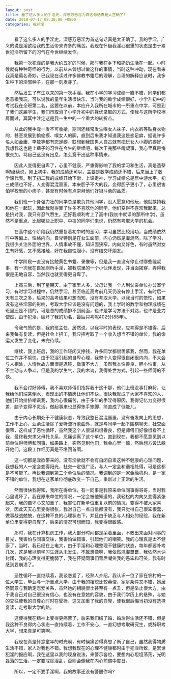 ```yaml
---
layout: post
title: 看了这么多人的手淫史，深感万恶淫为首这句话真是太正确了!
date: 2018-07-17 08:30:00 +0800
categories: 戒邪淫
---
```


　　看了这么多人的手淫史，深感万恶淫为首这句话真是太正确了。我的手淫，广义的说是淫欲给我的生活带来许多的痛苦。我现在怀疑我淫心很重的状态是由于累世犯淫所留下的习气在今世继续发作。
　　我第一次犯淫的是我大约五岁的时候，那时我在乡下和奶奶生活在一起。小时候就有种种奇怪的行为，以前从未曾想过做这样的事情，当时这种冲动，现在看来我真是莫名奇妙，已我现在读过许多佛教书籍后的理解，合理的解释应该时，我多生种下的淫邪种子，在那一刻发芽了。
　　然后发生了有生以来的第一次手淫。我在小学的学习成绩一直不错，同学们都愿意根我玩，可以说我的童年生活很快乐，当时我的数学成绩很好，小学升初中的考试我在全班第二名，这要在以前，本应升入我所在城市的一所重点中学，可是到了我们这届学生，我们市取消了小学升初中的择优录取的方式，使我与这所学校擦肩而过，冥冥中注定这是我一生中的一个重大的转折点。
　　从此的我手淫一发不可收拾，期间还经常发生嗅女人袜子、内衣裤等贴身衣物的，甚至发展到偷偷摸、嗅女人的脚，直到后来我才知道我这是恋足癖，据说许多名人如金庸、李敖等都有恋足癖，联想到我国男人自古就有把玩女人小脚的癖好，我想我这也是上辈子的习性在今生的继续吧，每次干完那些龌龊事，我心里真是悔恨交加，骂自己这没有出息，怎么竞干出这种事情来。
　　因此人变得更自卑了，心里不健康，严重得影响了我的学习和生活，真是造孽啊!继续说，刚上初中，我的成绩还可以，主要是数学成绩还不错，后来当上了数学课代表。到了初二我的成绩开始下滑，上课走神，学习成绩总是居中游水平，初三成绩也不好，人变得混混噩噩，本来胆子不大的我，变得胆子更小了，心里很害怕学校里的小痞子，甚至有时候有点崇拜他们好狠斗勇的品质。
　　我们班一个身强力壮的同学总是欺负其他同学，没人愿意和他玩，他就挟持我和他在一起玩，因此我就得罪了许多不喜欢他的同学，他们变得不喜欢我起来，总是挤对我，我只有忍气吞生。还好我顺利考上了高中(我初中就读的那所中学)，虽然不是重点，比起哪些上职中、中技的同学们来说，仍然有考取大学的机会。
　　在高中这个阶段我仍然重复着初中时的恶习，学习虽然比较用功，当成绩依然时中等偏上，性格内向，自卑特别是在女生面前，内心仍然是混混然，除了学习，我很少关注外面的世界，人情事故不懂，知识面狭窄，内向又好色，有时虽然对女生有好感，又不感接触，好在我自性胆小，没有结交坏朋友。
　　中学阶段一直没有接触黄色书籍、录像等，但是我一直没有停止过哪些龌龊事，有一次我在自家厕所手淫，被我院里的一个小伙伴发现，并当面揭穿，弄得我很是无地自容，当然我也就变得更自卑了。
　　上高三后，到了星期天，由于家里人多，父母让我一个人到父亲单位办公室学习，有时学习过程中，仍然手淫，甚至临近高考前几天仍没有停止手淫，有时后一天有三次之多，后来的高考结果可想而知，没有考取大学。以我当时的悟性，如果没有这些淫邪的影响，考取大学应该是没有问题的，我上学时的数学和物理成绩在班里还是不错的，可是总的成绩排不到前面，也许是学习方法不对路，也许是业力使然，由于犯淫，破坏了我的功名，最后只考呢402分(88年)。
　　令我气愤的是，我的班主任，居然说，以我平时的表现，应考得是不错得。后来我每有复读，但是社会上招工，我应招考取了一个收入想当不错的单位，我的命运又发生了变化，未完待续。
　　继续，我上班后，我的工作轻闲又挣钱，许多同学都很羡慕我，然而，我在单位工作并不愉快，由于犯淫引起的自卑心理，我整个人变得很自闭很内向，不大会与人相处，人情世故方面很是迟钝，做事不大方，虽然我本性善良，胆小怕事，从不主动与人争斗，但是我的学生气，我的木讷，我得处世方式，引起一些师傅的不快。
　　我不会讨好师傅，我不喜欢师傅们指挥我干这干那，他们上班没事打麻将，让我给他们端茶倒水，表现出的不情愿让他们不快。很快我就成了大家不喜欢的人，他们开始排挤嘲讽我，我内心很痛苦，由于多年的手淫得原因，我得记忆力变得很差，脑子变得不灵活，做起事来也显得笨手笨脚，简直成了低能儿。
　　由于内心长期处于不健康状态，导致我整日混混噩噩，没有奋发向上的思想，工作不上心，业余生活除了爱听流行歌曲外，就是与同学一起下围棋聊天，社交面很窄，这样成了恶性循环，虽然我这个人很温和很善良，但是师傅们好像很看不上我，最终我央求父母托关系，忍痛调离了这个单位，直到现在，我都不愿意见到以前单位得师傅和同事，如果路上，突然见到他们，我会心里一惊，然后想方设法躲开他们，这段工作经历真是不堪回首啊。
　　这一切都是淫欲带来的，没有淫欲就不会有自闭自卑这种不健康的心理问题，我想我的人一定会变得阳光，社交一定很广泛，与人一定会和谐相处得，可是这都是不可能了。再说我调到第二个单位后的情况。我调到的是一家金融机构，是一家不错的单位，我想在这家单位彻底改变一下自己，重新过上正常的生活。
　　然而很快我得知，我所在得单位，有一同事是我原来单位同事得哥哥，当时我心里说坏了，我在原来单位的情况，一定会被他知道的，我轻松的内向又变得紧张起来，我的自卑心又加重了，我害怕在新单位重复以前的情况，变得不被大家喜欢，因此天天心里变得很张，我对自己一点自信都没有，我只觉得自己很笨很蠢，做事战战兢兢，在这种不良的心理状态下，并且由于缺乏与人相处的经验，我在新单位里变得更自卑了，后来的情况可想而知，我变得很敏感。
　　那时，我在计算机房工作，我大部分时间都是呆着里面，不敢出来面对同事的目光，我害怕与同事交往，我害怕做错事，引起他们的嘲笑。我的心理真是太不健康了，当时，我已经在上电大，由于手淫和心理整理不健康的状态，每年都要补考几次，这是我以前学习生涯从未发生，不敢想像啊，我依然混混噩噩，我依然木讷封闭，我的心理变得更脆弱了，我在怀疑同事们背后嘲笑我的愚笨和可笑，我有时感到要崩溃了。
　　恶性循环一直继续着，我谈恋爱了，经熟人介绍，我认识一位了家在农村的一位大学生，毕业与一所重点大学，由于我的相貌比较英俊，家庭条件又不错，她居然同意与我确定恋爱关系，虽然她的相貌很土甚至有一点丑，但是举止很大方，由于我自己对自己很没有信心，也没有在意她的容貌，由于我们学历上的悬殊，与她的交往使我的自尊心时时在受挫，这又加重了我的自卑，使我很后悔当初没有选择复读，走考取大学的路。
　　这使得我在精神上变得更痛苦了，后来我们结了婚，婚后得生活还不错，但是我这种不良得内心状态一直持续着，工作不安心，一直幻想考取研究生，或辞职考大学，想来真是可笑啊。
　　我现在真是怀念童年的时光啊，有时候痛苦得真想了断了自己，虽然我得物质生活不错，家人对我也不错。我想我现在的心理不健康都时由于犯淫所致，是累世犯淫的报应啊，我在这里以我的现身说法，来警示各位，要想内心坦坦荡荡，光明磊落的生活，一定要戒除淫乱，否则会像我在内心煎熬中度日。
　　所以，一定不要手淫啊，我的故事还没有警醒你吗?